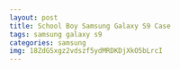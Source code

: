 ```yaml
---
layout: post
title: School Boy Samsung Galaxy S9 Case
tags: samsung galaxy s9
categories: samsung
img: 18ZdGSxgz2vdszf5ydMRDKDjXkO5bLrcI
---
```

